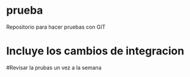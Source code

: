 # prueba
Repositorio para hacer pruebas con GIT
# Incluye los cambios de integracion

#Revisar la prubas un vez a la semana